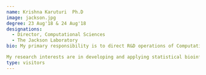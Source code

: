 ```yaml
---
name: Krishna Karuturi  Ph.D
image: jackson.jpg
degree: 23 Aug'18 & 24 Aug'18
designations: 
  - Director, Computational Sciences
  - The Jackson Laboratory  
bio: My primary responsibility is to direct R&D operations of Computational Sciences (CS) at The Jackson Laboratory. CS works with our collaborators and partners at all campuses of The Jackson Laboratory and the expertise of CS spans the whole landscape of bioinformatics.

My research interests are in developing and applying statistical bioinformatics methods, machine learning algorithms and network biology approaches to understand disease biology and model biological processes such as cell division cycle and DNA replication.  We mine integrative heterogeneous omics data analysis and modeling as basis for our research.
type: visitors
---
```

